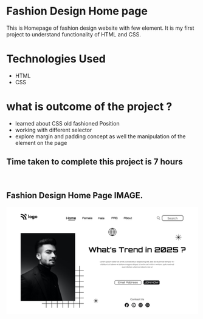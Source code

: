 # Fashion Design Home page

This is Homepage of fashion design website with few element. It is my first project to understand functionality of HTML and CSS.

# Technologies Used

- HTML
- CSS

# what is outcome of the project ?

- learned about CSS old fashioned Position
- working with different selector
- explore margin and padding concept as well the manipulation of the element on the page

## Time taken to complete this project is 7 hours

<p>&nbsp;</p>

## Fashion Design Home Page IMAGE.

![1.png](./1.png)
